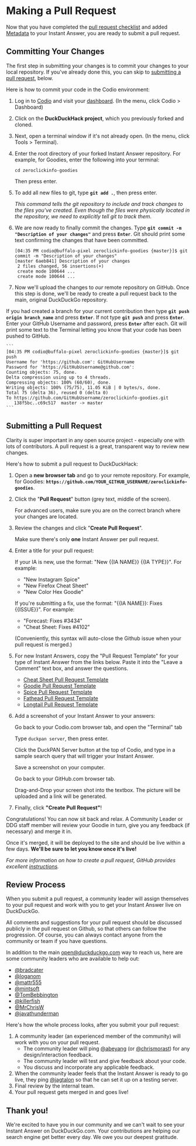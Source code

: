 # Making a Pull Request

Now that you have completed the [pull request checklist](https://duck.co/duckduckhack/preparing_for_a_pull_request) and added [Metadata](https://dukgo.com/duckduckhack/metadata) to your Instant Answer, you are ready to submit a pull request.


## Committing Your Changes

The first step in submitting your changes is to commit your changes to your local repository. If you've already done this, you can skip to [submitting a pull request](#submitting-a-pull-request), below. 

Here is how to commit your code in the Codio environment:

1. Log in to [Codio](https://codio.com) and visit your [dashboard](https://codio.com/home/projects). (In the menu, click Codio > Dashboard)

2. Click on the **DuckDuckHack project**, which you previously forked and cloned.

3. Next, open a terminal window if it's not already open. (In the menu, click Tools > Terminal).

4. Enter the root directory of your forked Instant Answer repository. For example, for Goodies, enter the following into your terminal:

    ```shell
    cd zeroclickinfo-goodies 
    ```

    Then press enter.

5. To add all new files to git, type **`git add .`**, then press enter.

    *This command tells the git repository to include and track changes to the files you've created. Even though the files were physically located in the repository, we need to explicitly tell git to track them.*
    
5. We are now ready to finally commit the changes. Type **`git commit -m "Description of your changes"`** and press **`Enter`**. Git should print some text confirming the changes that have been committed.

    ```
    [04:35 PM codio@buffalo-pixel zeroclickinfo-goodies {master}]$ git commit -m "Description of your changes"
    [master 6aeb841] Description of your changes
     2 files changed, 56 insertions(+)
     create mode 100644 ...
     create mode 100644 ...
    ```

6. Now we'll upload the changes to *our* remote repository on GitHub. Once this step is done, we'll be ready to create a pull request back to the main, original DuckDuckGo repository.

If you had created a branch for your current contribution then type **`git push origin branch_name`** and press **`Enter`**. If not type **`git push`** and press **`Enter`**. Enter your GitHub Username and password, press **`Enter`** after each. Git will print some text to the Terminal letting you know that your code has been pushed to GitHub.

    ```
    [04:35 PM codio@buffalo-pixel zeroclickinfo-goodies {master}]$ git push
    Username for 'https://github.com': GitHubUsername
    Password for 'https://GitHubUsername@github.com':
    Counting objects: 75, done.
    Delta compression using up to 4 threads.
    Compressing objects: 100% (60/60), done.
    Writing objects: 100% (75/75), 11.05 KiB | 0 bytes/s, done.
    Total 75 (delta 36), reused 0 (delta 0)
    To https://github.com/GitHubUsername/zeroclickinfo-goodies.git
       138f5bc..c69c517  master -> master
    ```



## Submitting a Pull Request

Clarity is super important in any open source project - especially one with lots of contributors. A pull request is a great, transparent way to review new changes. 

Here's how to submit a pull request to DuckDuckHack:

1. Open a **new browser tab** and go to your remote repository. For example, for Goodies: **`https://github.com/YOUR_GITHUB_USERNAME/zeroclickinfo-goodies`**.

2. Click the "**Pull Request**" button (grey text, middle of the screen).

    For advanced users, make sure you are on the correct branch where your changes are located.

3. Review the changes and click "**Create Pull Request**".

	Make sure there's only **one** Instant Answer per pull request.

4. Enter a title for your pull request: 

	If your IA is new, use the format: "New {{IA NAME}} {{IA TYPE}}". For example:

	- "New Instagram Spice"
	- "New Firefox Cheat Sheet"
	- "New Color Hex Goodie"
	
	If you're submitting a fix, use the format: "{{IA NAME}}: Fixes {{ISSUE}}". For example:
	
	- "Forecast: Fixes #3434"
	- "Cheat Sheet: Fixes #4102"
	
	(Conveniently, this syntax will auto-close the Github issue when your pull request is merged.)

5. For new Instant Answers, copy the "Pull Request Template" for your type of Instant Answer from the links below. Paste it into the "Leave a Comment" text box, and answer the questions.

    - [Cheat Sheet Pull Request Template](https://raw.githubusercontent.com/duckduckgo/zeroclickinfo-goodies/master/pull_request_template_cheat_sheet.md)
    - [Goodie Pull Request Template](https://raw.githubusercontent.com/duckduckgo/zeroclickinfo-goodies/master/pull_request_template_goodie.md)
    - [Spice Pull Request Template](https://raw.githubusercontent.com/duckduckgo/zeroclickinfo-spice/master/pull_request_template_spice.md)
    - [Fathead Pull Request Template](https://raw.githubusercontent.com/duckduckgo/zeroclickinfo-fathead/master/pull_request_template_fathead.md)
    - [Longtail Pull Request Template](https://raw.githubusercontent.com/duckduckgo/zeroclickinfo-longtail/master/pull_request_template_longtail.md) 

6. Add a screenshot of your Instant Answer to your answers:
	
	Go back to your Codio.com browser tab, and open the "Terminal" tab 
	
	Type `duckpan server`, then press enter.
	
	Click the DuckPAN Server button at the top of Codio, and type in a sample search query that will trigger your Instant Answer.
	
	Save a screenshot on your computer.

	Go back to your GitHub.com browser tab.

	Drag-and-Drop your screen shot into the textbox. The picture will be uploaded and a link will be generated.
	
7. Finally, click **"Create Pull Request"**!

Congratulations! You can now sit back and relax. A Community Leader or DDG staff member will review your Goodie in turn, give you any feedback (if necessary) and merge it in. 

Once it's merged, it will be deployed to the site and should be live within a few days. **We'll be sure to let you know once it's live!**

*For more information on how to create a pull request, GitHub provides excellent [instructions](https://help.github.com/articles/creating-a-pull-request).*

## Review Process

When you submit a pull request, a community leader will assign themselves to your pull request and work with you to get your Instant Answer live on DuckDuckGo. 

All comments and suggestions for your pull request should be discussed publicly in the pull request on Github, so that others can follow the progression. Of course, you can always contact anyone from the community or team if you have questions. 

In addition to the main [open@duckduckgo.com](mailto:open@duckduckgo.com) way to reach us, here are some community leaders who are available to help out:

<!-- /summary -->

- [@bradcater](https://github.com/bradcater)
- [@loganom](https://github.com/loganom)
- [@mattr555](https://github.com/mattr555)
- [@mintsoft](https://github.com/mintsoft)
- [@TomBebbington](https://github.com/TomBebbington)
- [@killerfish](https://github.com/killerfish)
- [@MrChrisW](https://github.com/mrchrisw)
- [@javathunderman](https://github.com/javathunderman)

Here's how the whole process looks, after you submit your pull request:

1. A community leader (an experienced member of the community) will work with you on your pull request.
   - The community leader will ping [@abeyang](https://github.com/abeyang) (or [@chrismorast](https://github.com/chrismorast)) for any design/interaction feedback.
   - The community leader will test and give feedback about your code.
   - You discuss and incorporate any applicable feedback.
2. When the community leader feels that the Instant Answer is ready to go live, they ping [@jagtalon](https://github.com/jagtalon) so that he can set it up on a testing server.
3. Final review by the internal team.
4. Your pull request gets merged in and goes live!

## Thank you!  

We're excited to have you in our community and we can't wait to see your Instant Answer on DuckDuckGo.com. Your contributions are helping our search engine get better every day. We owe you our deepest gratitude. 
